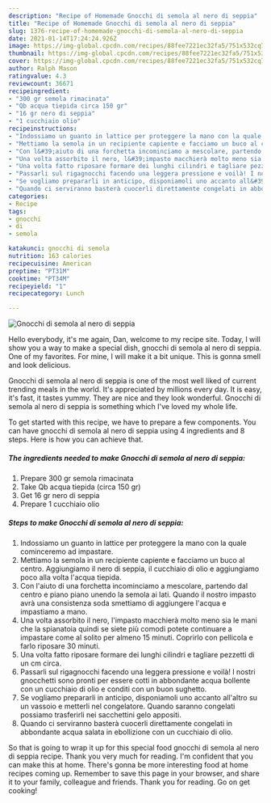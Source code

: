 ```yaml
---
description: "Recipe of Homemade Gnocchi di semola al nero di seppia"
title: "Recipe of Homemade Gnocchi di semola al nero di seppia"
slug: 1376-recipe-of-homemade-gnocchi-di-semola-al-nero-di-seppia
date: 2021-01-14T17:24:24.926Z
image: https://img-global.cpcdn.com/recipes/88fee7221ec32fa5/751x532cq70/gnocchi-di-semola-al-nero-di-seppia-recipe-main-photo.jpg
thumbnail: https://img-global.cpcdn.com/recipes/88fee7221ec32fa5/751x532cq70/gnocchi-di-semola-al-nero-di-seppia-recipe-main-photo.jpg
cover: https://img-global.cpcdn.com/recipes/88fee7221ec32fa5/751x532cq70/gnocchi-di-semola-al-nero-di-seppia-recipe-main-photo.jpg
author: Ralph Mason
ratingvalue: 4.3
reviewcount: 36671
recipeingredient:
- "300 gr semola rimacinata"
- "Qb acqua tiepida circa 150 gr"
- "16 gr nero di seppia"
- "1 cucchiaio olio"
recipeinstructions:
- "Indossiamo un guanto in lattice per proteggere la mano con la quale cominceremo ad impastare."
- "Mettiamo la semola in un recipiente capiente e facciamo un buco al centro. Aggiungiamo il nero di seppia, il cucchiaio di olio e aggiungiamo poco alla volta l&#39;acqua tiepida."
- "Con l&#39;aiuto di una forchetta incominciamo a mescolare, partendo dal centro e piano piano unendo la semola ai lati. Quando il nostro impasto avrà una consistenza soda smettiamo di aggiungere l&#39;acqua e impastiamo a mano."
- "Una volta assorbito il nero, l&#39;impasto macchierà molto meno sia le mani che la spianatoia quindi se siete più comodi potete continuare a impastare come al solito per almeno 15 minuti. Coprirlo con pellicola e farlo riposare 30 minuti."
- "Una volta fatto riposare formare dei lunghi cilindri e tagliare pezzetti di un cm circa."
- "Passarli sul rigagnocchi facendo una leggera pressione e voilà! I nostri gnocchetti sono pronti per essere cotti in abbondante acqua bollente con un cucchiaio di olio e conditi con un buon sughetto."
- "Se vogliamo prepararli in anticipo, disponiamoli uno accanto all&#39;altro su un vassoio e metterli nel congelatore. Quando saranno congelati possiamo trasferirli nei sacchettini gelo appositi."
- "Quando ci serviranno basterà cuocerli direttamente congelati in abbondante acqua salata in ebollizione con un cucchiaio di olio."
categories:
- Recipe
tags:
- gnocchi
- di
- semola

katakunci: gnocchi di semola 
nutrition: 163 calories
recipecuisine: American
preptime: "PT31M"
cooktime: "PT34M"
recipeyield: "1"
recipecategory: Lunch

---
```



![Gnocchi di semola al nero di seppia](https://img-global.cpcdn.com/recipes/88fee7221ec32fa5/751x532cq70/gnocchi-di-semola-al-nero-di-seppia-recipe-main-photo.jpg)

Hello everybody, it's me again, Dan, welcome to my recipe site. Today, I will show you a way to make a special dish, gnocchi di semola al nero di seppia. One of my favorites. For mine, I will make it a bit unique. This is gonna smell and look delicious.



Gnocchi di semola al nero di seppia is one of the most well liked of current trending meals in the world. It's appreciated by millions every day. It is easy, it's fast, it tastes yummy. They are nice and they look wonderful. Gnocchi di semola al nero di seppia is something which I've loved my whole life.


To get started with this recipe, we have to prepare a few components. You can have gnocchi di semola al nero di seppia using 4 ingredients and 8 steps. Here is how you can achieve that.

<!--inarticleads1-->

##### The ingredients needed to make Gnocchi di semola al nero di seppia:

1. Prepare 300 gr semola rimacinata
1. Take Qb acqua tiepida (circa 150 gr)
1. Get 16 gr nero di seppia
1. Prepare 1 cucchiaio olio




<!--inarticleads2-->

##### Steps to make Gnocchi di semola al nero di seppia:

1. Indossiamo un guanto in lattice per proteggere la mano con la quale cominceremo ad impastare.
1. Mettiamo la semola in un recipiente capiente e facciamo un buco al centro. Aggiungiamo il nero di seppia, il cucchiaio di olio e aggiungiamo poco alla volta l&#39;acqua tiepida.
1. Con l&#39;aiuto di una forchetta incominciamo a mescolare, partendo dal centro e piano piano unendo la semola ai lati. Quando il nostro impasto avrà una consistenza soda smettiamo di aggiungere l&#39;acqua e impastiamo a mano.
1. Una volta assorbito il nero, l&#39;impasto macchierà molto meno sia le mani che la spianatoia quindi se siete più comodi potete continuare a impastare come al solito per almeno 15 minuti. Coprirlo con pellicola e farlo riposare 30 minuti.
1. Una volta fatto riposare formare dei lunghi cilindri e tagliare pezzetti di un cm circa.
1. Passarli sul rigagnocchi facendo una leggera pressione e voilà! I nostri gnocchetti sono pronti per essere cotti in abbondante acqua bollente con un cucchiaio di olio e conditi con un buon sughetto.
1. Se vogliamo prepararli in anticipo, disponiamoli uno accanto all&#39;altro su un vassoio e metterli nel congelatore. Quando saranno congelati possiamo trasferirli nei sacchettini gelo appositi.
1. Quando ci serviranno basterà cuocerli direttamente congelati in abbondante acqua salata in ebollizione con un cucchiaio di olio.




So that is going to wrap it up for this special food gnocchi di semola al nero di seppia recipe. Thank you very much for reading. I'm confident that you can make this at home. There's gonna be more interesting food at home recipes coming up. Remember to save this page in your browser, and share it to your family, colleague and friends. Thank you for reading. Go on get cooking!
